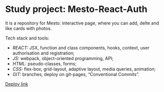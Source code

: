 # Study project: Mesto-React-Auth  
  
It is a repository for Mesto: interactive page, where you can add, delte and like cards with photos.    
  
Tech stack and tools:  
  
* _REACT:_ JSX, function and class components, hooks, context, user authorisation and registration;
* _JS:_ webpack, object-oriented programming, API;
* _HTML:_ pseudo-classes, forms;  
* _CSS:_ flex-box, grid-layout, adaptive layout, media queries, animation;  
* _GIT:_ branches, deploy on git-pages, “Conventional Commits”.  

[Deploy link](https://ddsed.github.io/mesto-react/) 
